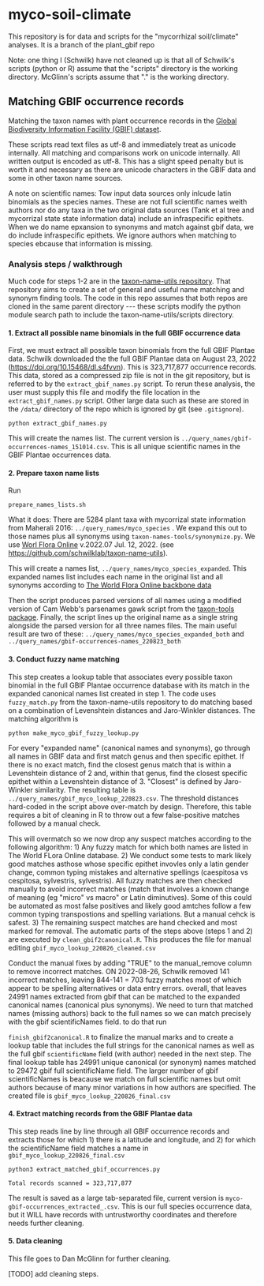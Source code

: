myco-soil-climate
=================

This repository is for data and scripts for the "mycorrhizal soil/climate" analyses. It is a branch of the plant_gbif repo

Note: one thing I (Schwilk) have not cleaned up is that all of Schwilk's scripts (python or R) assume that the "scripts" directory is the working directory. McGlinn's scripts assume that "." is the working directory.

Matching GBIF occurrence records
--------------------------------

Matching the taxon names with plant occurrence records in the [Global Biodiversity Information Facility (GBIF) dataset][GBIF]. 

These scripts read text files as utf-8 and immediately treat as unicode internally. All matching and comparisons work on unicode internally. All written output is encoded as utf-8. This has a slight speed penalty but is worth it and necessary as there are unicode characters in the GBIF data and some in other taxon name sources.

A note on scientific names: Tow input data sources only inlcude latin binomials as the species names. These are not full scientific names weith authors nor do any taxa in the two original data sources (Tank et al tree and mycorrizal state state information data) include an infraspecific epithets. When we do name epxansion to synonyms and match against gbif data, we do include infraspecific epithets. We ignore authors when matching to species ebcause that information is missing.

### Analysis steps / walkthrough ###

Much code for steps 1-2 are in the [taxon-name-utils repository](https://github.com/schwilklab/taxon-name-utils). That repository aims to create a set of general and useful name matching and synonym finding tools. The code in this repo assumes that both repos are cloned in the same parent directory --- these scripts modify the python module search path to include the taxon-name-utils/scripts directory.


#### 1. Extract all possible name binomials in the full GBIF occurrence data ####

First, we must extract all possible taxon binomials from the full GBIF Plantae data. Schwilk downloaded the the full GBIF Plantae data on August 23, 2022 (https://doi.org/10.15468/dl.s4fvvn). This is 323,717,877 occurrence records. This data, stored as a compressed zip file is not in the git repository, but is referred to by the `extract_gbif_names.py` script. To rerun these analysis, the user must supply this file and modify the file location in the `extract_gbif_names.py` script. Other large data such as these are stored in the `/data/` directory of the repo which is ignored by git (see `.gitignore`).


```
python extract_gbif_names.py
```

This will create the names list. The current version is `../query_names/gbif-occurrences-names_151014.csv`. This is all unique scientific names in the GBIF Plantae occurrences data.


#### 2. Prepare taxon name lists ####

Run
```
prepare_names_lists.sh
```


What it does: There are 5284 plant taxa with mycorrizal state information from Maherali 2016: `../query_names/myco_species` . We expand this out to those names plus all synonyms using `taxon-names-tools/synonymize.py`. We use [Worl Flora Online][WFO] v.2022.07	Jul. 12, 2022. (see https://github.com/schwilklab/taxon-name-utils).

This will create a names list, `../query_names/myco_species_expanded`. This expanded names list includes each name in the original list and all synonyms according to [The World Flora Online backbone data][WFO]

Then the script produces parsed versions of all names using a modified version of Cam Webb's parsenames gawk script from the [taxon-tools package][Taxon-Tools]. Finally, the script lines up the original name as a single string alongside the parsed version for all three names files. The main useful result are two of these:  `../query_names/myco_species_expanded_both` and  `../query_names/gbif-occurrences-names_220823_both`


#### 3. Conduct fuzzy name matching ####

This step creates a lookup table that associates every possible taxon binomial in the full GBIF Plantae occurrence database with its match in the expanded canonical names list created in step 1. The code uses `fuzzy_match.py` from the taxon-name-utils repository to do matching based on a combination of Levenshtein distances and Jaro-Winkler distances. The matching algorithm is

```
python make_myco_gbif_fuzzy_lookup.py
```

For every "expanded name" (canonical names and synonyms), go through all names in GBIF data and first match genus and then specific epithet. If there is no exact match, find the closest genus match that is within a Levenshtein distance of 2 and, within that genus, find the closest specific epithet within a Levenshtein distance of 3. "Closest" is defined by Jaro-Winkler similarity. The resulting table is `../query_names/gbif_myco_lookup_220823.csv`. The threshold distances hard-coded in the script above over-match by design. Therefore, this table requires a bit of cleaning in R to throw out a few false-positive matches followed by a manual check. 

This will overmatch so we now drop any suspect matches according to the following algorithm: 1) Any fuzzy match for which both names are listed in The World FLora Online database. 2) We conduct some tests to mark likely good matches asthose whose specific epithet invovles only a latin gender change, common typing mistakes and alternative spellings (caespitosa vs cespitosa, sylvestris, sylvestris). All fuzzy matches are then checked manually to avoid incorrect matches (match that involves a known change of meaning (eg "micro" vs macro" or Latin diminutives). Some of this could be automated as most false positives and likely good amtches follow a few common typing transpostions and spelling variations. But a manual cehck is safest.
3) The remaining suspect matches are hand checked and most marked for removal. The automatic parts of the steps above (steps 1 and 2) are executed by `clean_gbif2canonical.R`. This produces the file for manual editing `gbif_myco_lookup_220826_cleaned.csv`

Conduct the manual fixes by adding "TRUE" to the manual_remove column to remove incorrect matches. ON 2022-08-26, Schwilk removed 141 incorrect matches, leaving 844-141 = 703 fuzzy matches most of which appear to be spelling alternatives or data entry errors. overall, that leaves 24991 names extracted from gbif that can be matched to the expanded canonical names (canonical plus synonyms). We need to turn that matched names (missing authors) back to the full names so we can match precisely with the gbif scientificNames field. to do that run

`finish_gbif2canonical.R` to finalize the manual marks and to create a lookup table that includes the full strings for the canonical names as well as the full gbif `scientificName` field (with author) needed in the next step. The final lookup table has 24991 unique canonical (or synonym) names matched to 29472 gbif full scientificName field. The larger number of gbif scientificNames is beacause we match on full scientific names but omit authors because of many minor variations in how authors are specified. The created file is `gbif_myco_lookup_220826_final.csv`

#### 4. Extract matching records from the GBIF Plantae data ####

This step reads line by line through all GBIF occurrence records and extracts those for which 1) there is a latitude and longitude, and 2) for which the scientificName field matches a name in `gbif_myco_lookup_220826_final.csv`

```
python3 extract_matched_gbif_occurrences.py

```

```
Total records scanned = 323,717,877

```

The result is saved as a large tab-separated file, current version is `myco-gbif-occurrences_extracted_.csv`. This is our full species occurrence data, but it WILL have records with untrustworthy coordinates and therefore needs further cleaning.

#### 5. Data cleaning ####

This file goes to Dan McGlinn for further cleaning.

[TODO] add cleaning steps.


[GBIF]: http://www.gbif.org/
[WFO]: http://www.worldfloraonline.org/
[Taxon-Tools]: https://github.com/camwebb/taxon-tools

